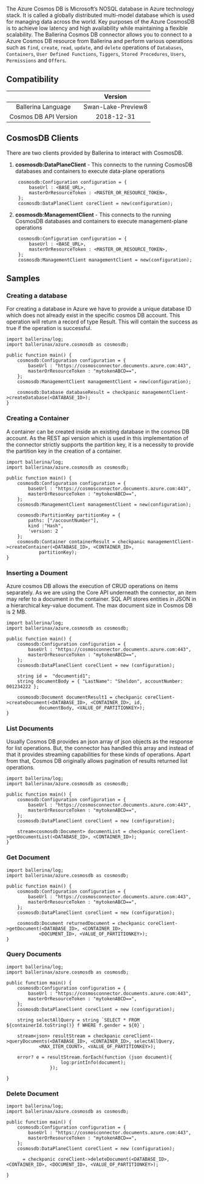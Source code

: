 The Azure Cosmos DB is Microsoft’s  NOSQL  database in Azure technology stack. It is called a globally distributed 
multi-model database which  is used for managing data across the world. Key purposes of the Azure CosmosDB is to achieve 
low latency and high availability while maintaining a flexible scalability. 
The Ballerina Cosmos DB connector allows you to connect to a Azure Cosmos DB resource from Ballerina and perform various 
operations such as `find`, `create`, `read`, `update`, and `delete` operations of `Databases`, `Containers`,
`User Defined Functions`, `Tiggers`, `Stored Procedures`, `Users`, `Permissions` and `Offers`. 

## Compatibility

|                           |    Version                  |
|:-------------------------:|:---------------------------:|
| Ballerina Language        | Swan-Lake-Preview8          |
| Cosmos DB API Version     | 2018-12-31                  |

## CosmosDB Clients

There are two clients provided by Ballerina to interact with CosmosDB.

1. **cosmosdb:DataPlaneClient** - This connects to the running CosmosDB databases and containers to execute data-plane 
operations 

   ```ballerina
    cosmosdb:Configuration configuration = {
        baseUrl : <BASE_URL>,
        masterOrResourceToken : <MASTER_OR_RESOURCE_TOKEN>,
    };
    cosmosdb:DataPlaneClient coreClient = new(configuration);
   ```
2. **cosmosdb:ManagementClient** - This connects to the running CosmosDB databases and containers to execute 
management-plane operations 

   ```ballerina
    cosmosdb:Configuration configuration = {
        baseUrl : <BASE_URL>,
        masterOrResourceToken : <MASTER_OR_RESOURCE_TOKEN>,
    };
    cosmosdb:ManagementClient managementClient = new(configuration);
   ```

## Samples 
### Creating a database
For creating a database in Azure we have to provide a unique database ID which does not already exist in the specific 
cosmos DB account. This operation will return a record of type Result. This will contain the success as true if the 
operation is successful.

```ballerina
import ballerina/log;
import ballerinax/azure.cosmosdb as cosmosdb;

public function main() {
    cosmosdb:Configuration configuration = {
        baseUrl : "https://cosmosconnector.documents.azure.com:443",
        masterOrResourceToken : "mytokenABCD==",
    };
    cosmosdb:ManagementClient managementClient = new(configuration);

    cosmosdb:Database databaseResult = checkpanic managementClient->createDatabase(<DATABASE_ID>);
}
```

### Creating a Container
A container can be created inside an existing database in the cosmos DB account. As the REST api version which is used 
in this implementation of the connector strictly supports the partition key, it is a necessity to provide the 
partition key in the creation of a container. 

```ballerina
import ballerina/log;
import ballerinax/azure.cosmosdb as cosmosdb;

public function main() {
    cosmosdb:Configuration configuration = {
        baseUrl : "https://cosmosconnector.documents.azure.com:443",
        masterOrResourceToken : "mytokenABCD==",
    };
    cosmosdb:ManagementClient managementClient = new(configuration);

    cosmosdb:PartitionKey partitionKey = {
        paths: ["/accountNumber"],
        kind :"Hash",
        'version: 2
    };
    cosmosdb:Container containerResult = checkpanic managementClient->createContainer(<DATABASE_ID>, <CONTAINER_ID>, 
            partitionKey);
}
```
### Inserting a Doument
Azure cosmos DB allows the execution of  CRUD operations on items separately. As we are using the Core API underneath 
the connector, an item may refer to a document in the container. SQL API stores entities in JSON in a hierarchical 
key-value document.  The max document size in Cosmos DB is 2 MB.

```ballerina
import ballerina/log;
import ballerinax/azure.cosmosdb as cosmosdb;

public function main() {
    cosmosdb:Configuration configuration = {
        baseUrl : "https://cosmosconnector.documents.azure.com:443",
        masterOrResourceToken : "mytokenABCD==",
    };
    cosmosdb:DataPlaneClient coreClient = new (configuration);

    string id =  "documentid1";
    string documentBody = { "LastName": "Sheldon", accountNumber: 001234222 };
    
    cosmosdb:Document documentResult1 = checkpanic coreClient->createDocument(<DATABASE_ID>, <CONTAINER_ID>, id, 
            documentBody, <VALUE_OF_PARTITIONKEY>); 
}
```
### List Documents
Usually Cosmos DB provides an json array of json objects as the response for list operations. But, the connector 
has handled this array and instead of that it provides streaming capabilities for these kinds of operations. Apart from 
that, Cosmos DB originally allows pagination of results returned list operations.

```ballerina
import ballerina/log;
import ballerinax/azure.cosmosdb as cosmosdb;

public function main() {
    cosmosdb:Configuration configuration = {
        baseUrl : "https://cosmosconnector.documents.azure.com:443",
        masterOrResourceToken : "mytokenABCD==",
    };
    cosmosdb:DataPlaneClient coreClient = new (configuration);

    stream<cosmosdb:Document> documentList = checkpanic coreClient->getDocumentList(<DATABASE_ID>, <CONTAINER_ID>);
}
```
### Get Document

```ballerina
import ballerina/log;
import ballerinax/azure.cosmosdb as cosmosdb;

public function main() {
    cosmosdb:Configuration configuration = {
        baseUrl : "https://cosmosconnector.documents.azure.com:443",
        masterOrResourceToken : "mytokenABCD==",
    };
    cosmosdb:DataPlaneClient coreClient = new (configuration);

    cosmosdb:Document returnedDocument = checkpanic coreClient->getDocument(<DATABASE_ID>, <CONTAINER_ID>, 
            <DOCUMENT_ID>, <VALUE_OF_PARTITIONKEY>);
}
```

### Query Documents

```ballerina
import ballerina/log;
import ballerinax/azure.cosmosdb as cosmosdb;

public function main() {
    cosmosdb:Configuration configuration = {
        baseUrl : "https://cosmosconnector.documents.azure.com:443",
        masterOrResourceToken : "mytokenABCD==",
    };
    cosmosdb:DataPlaneClient coreClient = new (configuration);

    string selectAllQuery = string `SELECT * FROM ${containerId.toString()} f WHERE f.gender = ${0}`;

    stream<json> resultStream = checkpanic coreClient->queryDocuments(<DATABASE_ID>, <CONTAINER_ID>, selectAllQuery, 
            <MAX_ITEM_COUNT>, <VALUE_OF_PARTITIONKEY>);

    error? e = resultStream.forEach(function (json document){
                    log:printInfo(document);
                });    

}
```
### Delete Document

```ballerina
import ballerina/log;
import ballerinax/azure.cosmosdb as cosmosdb;

public function main() {
    cosmosdb:Configuration configuration = {
        baseUrl : "https://cosmosconnector.documents.azure.com:443",
        masterOrResourceToken : "mytokenABCD==",
    };
    cosmosdb:DataPlaneClient coreClient = new (configuration);

    _ = checkpanic coreClient->deleteDocument(<DATABASE_ID>, <CONTAINER_ID>, <DOCUMENT_ID>, <VALUE_OF_PARTITIONKEY>);

}
```
